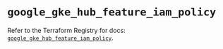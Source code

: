 # `google_gke_hub_feature_iam_policy`

Refer to the Terraform Registry for docs: [`google_gke_hub_feature_iam_policy`](https://registry.terraform.io/providers/hashicorp/google-beta/6.20.0/docs/resources/google_gke_hub_feature_iam_policy).
